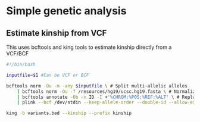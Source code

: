 # Simple genetic analysis

## Estimate kinship from VCF

This uses bcftools and king tools to estimate kinship directly from a VCF/BCF

```bash
#!/bin/bash

inputfile=$1 #Can be VCF or BCF

bcftools norm -Ou -m -any $inputfile \ # Split multi-allelic alleles
    | bcftools norm -Ou -f /resources/hg19/ucsc.hg19.fasta \ # Normalize (optional)
    | bcftools annotate -Ob -x ID -I +'%CHROM:%POS:%REF:%ALT' \ # Replace IDs with unique ID
    | plink --bcf /dev/stdin --keep-allele-order --double-id --allow-extra-chr 0 --geno 0.1 --make-bed --out variants # Convert to bed/bim/fam

king -b variants.bed --kinship --prefix kinship  
```
